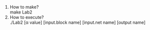 1. How to make?  
    make Lab2  
2. How to execute?  
    ./Lab2 [α value] [input.block name] [input.net name] [output name]
